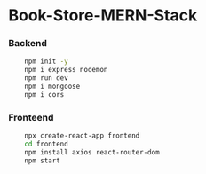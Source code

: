 # Book-Store-MERN-Stack

### Backend
```bash
    npm init -y
    npm i express nodemon
    npm run dev
    npm i mongoose
    npm i cors
```

### Fronteend
```bash
    npx create-react-app frontend
    cd frontend
    npm install axios react-router-dom
    npm start
```